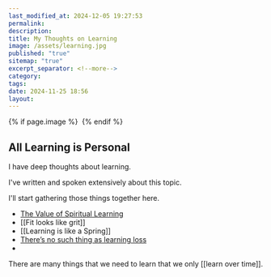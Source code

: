 ```yaml
---
last_modified_at: 2024-12-05 19:27:53
permalink: 
description: 
title: My Thoughts on Learning
image: /assets/learning.jpg
published: "true"
sitemap: "true"
excerpt_separator: <!--more-->
category: 
tags: 
date: 2024-11-25 18:56
layout:
---
```



{% if page.image %} <img src="{{ page.image }}" alt=""> {% endif %}

## All Learning is Personal

I have deep thoughts about learning. 

I've written and spoken extensively about this topic. 

I'll start gathering those things together here. 

- [The Value of Spiritual Learning](https://jethro.site/2023/10/09/the-value-of-spiritual-learning/)
- [[Fit looks like grit]]
- [[Learning is like a Spring]]
- [There’s no such thing as learning loss](https://jethro.site/learning/2021/03/05/What-Learning-Looks-Like/)
- 

There are many things that we need to learn that we only [[learn over time]]. 
